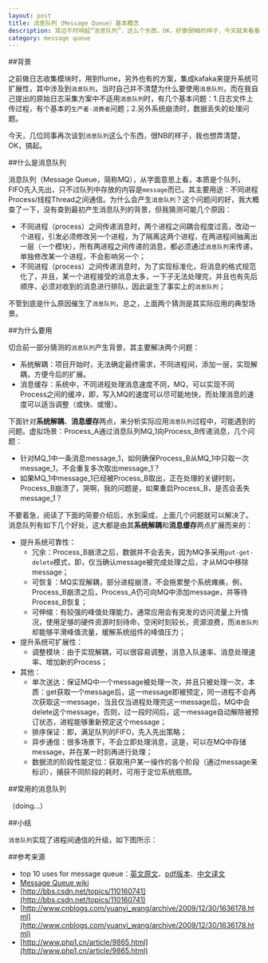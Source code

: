 ```yaml
---
layout: post
title: 消息队列（Message Queue）基本概念
description: 耳边不时响起“消息队列”，这么个东西，OK，好像很NB的样子，今天就来看看“消息队列”是个什么东西
category: message queue
---
```


##背景

之前做日志收集模块时，用到flume，另外也有的方案，集成kafaka来提升系统可扩展性，其中涉及到`消息队列`，当时自己并不清楚为什么要使用`消息队列`，而在我自己提出的原始日志采集方案中不适用`消息队列`时，有几个基本问题：1.日志文件上传过程，有个基本的`生产者-消费者`问题；2.另外系统崩溃时，数据丢失的处理问题。

今天，几位同事再次谈到`消息队列`这么个东西，很NB的样子，我也想弄清楚，OK，搞起。

##什么是消息队列

消息队列（Message Queue，简称MQ），从字面意思上看，本质是个队列，FIFO先入先出，只不过队列中存放的内容是`message`而已。其主要用途：不同进程Process/线程Thread之间通信。为什么会产生`消息队列`？这个问题问的好，我大概查了一下，没有查到最初产生消息队列的背景，但我猜测可能几个原因：

* 不同进程（process）之间传递消息时，两个进程之间耦合程度过高，改动一个进程，引发必须修改另一个进程，为了隔离这两个进程，在两进程间抽离出一层（一个模块），所有两进程之间传递的消息，都必须通过`消息队列`来传递，单独修改某一个进程，不会影响另一个；
* 不同进程（process）之间传递消息时，为了实现标准化，将消息的格式规范化了，并且，某一个进程接受的消息太多，一下子无法处理完，并且也有先后顺序，必须对收到的消息进行排队，因此诞生了事实上的`消息队列`；

不管到底是什么原因催生了`消息队列`，总之，上面两个猜测是其实际应用的典型场景。

##为什么要用

切合前一部分猜测的`消息队列`产生背景，其主要解决两个问题：

* 系统解耦：项目开始时，无法确定最终需求，不同进程间，添加一层，实现解耦，方便今后的扩展。
* 消息缓存：系统中，不同进程处理消息速度不同，MQ，可以实现不同Process之间的缓冲，即，写入MQ的速度可以尽可能地快，而处理消息的速度可以适当调整（或快、或慢）。

下面针对**系统解耦**、**消息缓存**两点，来分析实际应用`消息队列`过程中，可能遇到的问题。虚拟场景：Process_A通过消息队列MQ_1向Process_B传递消息，几个问题：

* 针对MQ_1中一条消息message_1，如何确保Process_B从MQ_1中只取一次message_1，不会重复多次取出message_1？
* 如果MQ_1中message_1已经被Process_B取出，正在处理的关键时刻，Process_B崩溃了，哭啊，我的问题是，如果重启Process_B，是否会丢失message_1？

不要着急，阅读了下面的简要介绍后，水到渠成，上面几个问题就可以解决了。
消息队列有如下几个好处，这大都是由其**系统解耦**和**消息缓存**两点扩展而来的：

* 提升系统可靠性：
	* 冗余：Process_B崩溃之后，数据并不会丢失，因为MQ多采用`put-get-delete`模式，即，仅当确认message被完成处理之后，才从MQ中移除message；
	* 可恢复：MQ实现解耦，部分进程崩溃，不会拖累整个系统瘫痪，例，Process_B崩溃之后，Process_A仍可向MQ中添加message，并等待Process_B恢复；
	* 可伸缩：有较强的峰值处理能力，通常应用会有突发的访问流量上升情况，使用足够的硬件资源时刻待命，空闲时刻较长，资源浪费，而`消息队列`却能够平滑峰值流量，缓解系统组件的峰值压力；
* 提升系统可扩展性：
	* 调整模块：由于实现解耦，可以很容易调整，消息入队速率、消息处理速率、增加新的Process；
* 其他：
	* 单次送达：保证MQ中一个message被处理一次，并且只被处理一次，本质：get获取一个message后，这一message即被预定，同一进程不会再次获取这一message，当且仅当进程处理完这一message后，MQ中会delete这个message，否则，过一段时间后，这一message自动解除被预订状态，进程能够重新预定这个message；
	* 排序保证：即，满足队列的FIFO，先入先出策略；
	* 异步通信：很多场景下，不会立即处理消息，这是，可以在MQ中存储message，并在某一时刻再进行处理；
	* 数据流的阶段性能定位：获取用户某一操作的各个阶段（通过message来标识），捕获不同阶段的耗时，可用于定位系统瓶颈。


##常用的消息队列

（doing...）

##小结

`消息队列`实现了进程间通信的升级，如下图所示：



##参考来源

* top 10 uses for message queue：[英文原文](http://blog.iron.io/2012/12/top-10-uses-for-message-queue.html)、[pdf版本](/download/message-queue-intro/top-10-mq.pdf)、[中文译文](http://www.oschina.net/translate/top-10-uses-for-message-queue)
* [Message Queue wiki](http://en.wikipedia.org/wiki/Message_queue)
* [http://bbs.csdn.net/topics/110160741](http://bbs.csdn.net/topics/110160741)
* [http://www.cnblogs.com/yuanyi_wang/archive/2009/12/30/1636178.html](http://www.cnblogs.com/yuanyi_wang/archive/2009/12/30/1636178.html)
* [http://www.php1.cn/article/9865.html](http://www.php1.cn/article/9865.html)




[NingG]:    http://ningg.github.com  "NingG"
